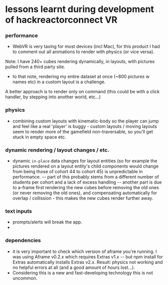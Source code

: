 # lessons learnt during development of hackreactorconnect VR

### performance
- WebVR is very taxing for most devices (incl Mac), for this product I had to comment out all animations to render with physics (or vice versa).

Note: I have 240+ cubes rendering dynamically, in layouts, with pictures pulled from a third party site.

- to that note, rendering my entire dataset at once (~800 pictures w names etc) in a custom layout is a challenge.

A better approach is to render only on command (this could be with a click handler, by stepping into another world, etc...)

### physics
- combining custom layouts with kinematic-body so the player can jump and feel like a real 'player' is buggy - custom layouts / moving layouts seem to render more of the gamefield non-traversable, so you'll get stuck in empty space etc.

### dynamic rendering / layout changes / etc.
- dynamic `in-place` data changes for layout entities (so for example the pictures rendered on a layout entity's child components would change from being those of cohort 44 to cohort 45) is unpredictable in performance.
-- part of this probably stems from a different number of students per cohort and a lack of excess handling
-- another part is due to a-frame first rendering the new cubes before removing the old ones (or never removing the old ones), and compensating automatically for overlap / collission - this makes the new cubes render further away.

### text inputs
- prompts/alerts will break the app.
- 

### dependencies
- it is very important to check which version of aframe you're running. I was using Aframe v0.2.x which requires Extras v1.x -- but npm install for Extras automatically installs Extras v2.x. Result: physics not working and no helpful errors at all (and a good amount of hours lost...).
- Considering this is a new and fast-developing technology this is not uncommon.
